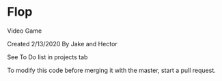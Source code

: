 # Flop
Video Game

Created 2/13/2020
By Jake and Hector

See To Do list in projects tab

To modify this code before merging it with the master, start a pull request. 
